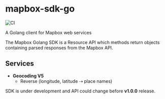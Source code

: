 # mapbox-sdk-go

![CI](https://github.com/humans-net/mapbox-sdk-go/workflows/CI/badge.svg)

A Golang client for Mapbox web services

The Mapbox Golang SDK is a Resource API which methods return objects containing parsed responses from the Mapbox API.

## Services
 - **Geocoding V5**
    - Reverse (longitude, latitude ⇢ place names)

SDK is under development and API could change before __v1.0.0__ release.
